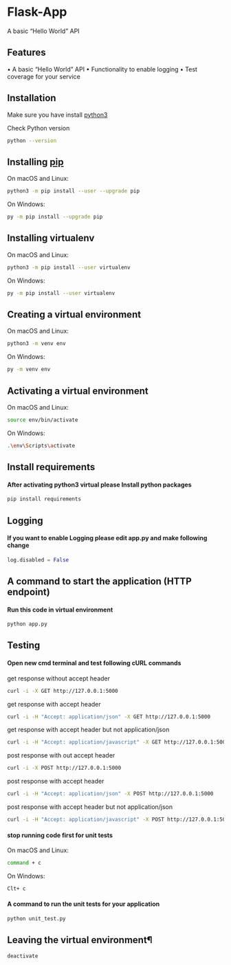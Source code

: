 # Flask-App
A basic “Hello World” API

## Features

• A basic “Hello World” API
• Functionality to enable logging
• Test coverage for your service


## Installation

Make sure you have install [python3](https://www.python.org/downloads/)

Check Python version
```bash
python --version
```

## Installing [pip](https://pip.pypa.io/en/stable/)
On macOS and Linux:
```bash
python3 -m pip install --user --upgrade pip
```
On Windows:
```bash
py -m pip install --upgrade pip
```


## Installing virtualenv
On macOS and Linux:
```bash
python3 -m pip install --user virtualenv
```
On Windows:
```bash
py -m pip install --user virtualenv
```

## Creating a virtual environment

On macOS and Linux:
```bash
python3 -m venv env
```
On Windows:
```bash
py -m venv env
```

## Activating a virtual environment

On macOS and Linux:
```bash
source env/bin/activate
```
On Windows:
```bash
.\env\Scripts\activate
```

## Install  requirements
#### <i class="icon-refresh"></i> After activating python3 virtual please Install python packages
```bash
pip install requirements
```

## Logging
#### <i class="icon-refresh"></i> If you want to enable Logging please edit app.py and make following change
```python
log.disabled = False
```

## A command to start the application (HTTP endpoint)
#### <i class="icon-refresh"></i> Run this code in virtual environment
```bash
python app.py
```

## Testing

#### <i class="icon-refresh"></i> Open new cmd  terminal and test following cURL commands

get response without accept header
```bash
curl -i -X GET http://127.0.0.1:5000
```

get response with  accept header
```bash
curl -i -H "Accept: application/json" -X GET http://127.0.0.1:5000
```

get response with  accept header but not application/json
```bash
curl -i -H "Accept: application/javascript" -X GET http://127.0.0.1:5000
```

post response with out accept header
```bash
curl -i -X POST http://127.0.0.1:5000
```

post response with  accept header
```bash
curl -i -H "Accept: application/json" -X POST http://127.0.0.1:5000
```

post response with  accept header  but not application/json
```bash
curl -i -H "Accept: application/javascript" -X POST http://127.0.0.1:5000
```


#### <i class="icon-refresh"></i> stop running code first for unit tests
On macOS and Linux:
```bash
command + c
```
On Windows:
```bash
Clt+ c
```

#### <i class="icon-refresh"></i> A command to run the unit tests for your application
```bash
python unit_test.py
```

## Leaving the virtual environment¶

```bash
deactivate
```
